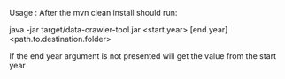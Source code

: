 Usage : After the mvn clean install should run:

java -jar target/data-crawler-tool.jar <start.year> [end.year] <path.to.destination.folder>

If the end year argument is not presented will get the value from the start year